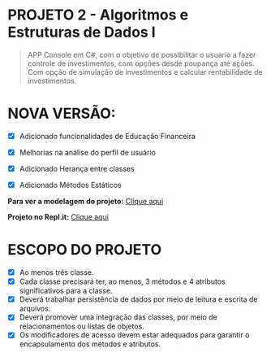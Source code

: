 # PROJETO 2 - Algoritmos e Estruturas de Dados I
> APP Console em C#, com o objetivo de possibilitar o usuario a fazer controle de investimentos, com opções desde poupança até ações. Com opção de simulação de investimentos e calcular rentabilidade de investimentos.

# NOVA VERSÃO:
- [X] Adicionado funcionalidades de Educação Financeira
- [X] Melhorias na análise do perfil de usuário
- [X] Adicionado Herança entre classes
- [X] Adicionado Métodos Estáticos


**Para ver a modelagem do projeto:** [Clique aqui](https://coggle.it/diagram/XaB8EsyjCiYHwrcJ/t/projeto_aed1)

**Projeto no Repl.it:** [Clique aqui](https://repl.it/@crysthianzaar/Projeto1-AED)

# ESCOPO DO PROJETO
- [X] Ao menos três classe.
- [X] Cada classe precisará ter, ao menos, 3 métodos e 4 atributos significativos para a classe.
- [X] Deverá trabalhar persistência de dados por meio de leitura e escrita de arquivos.
- [X] Deverá promover uma integração das classes, por meio de relacionamentos ou listas de objetos.
- [X] Os modificadores de acesso devem estar adequados para garantir o encapsulamento dos métodos e atributos.
